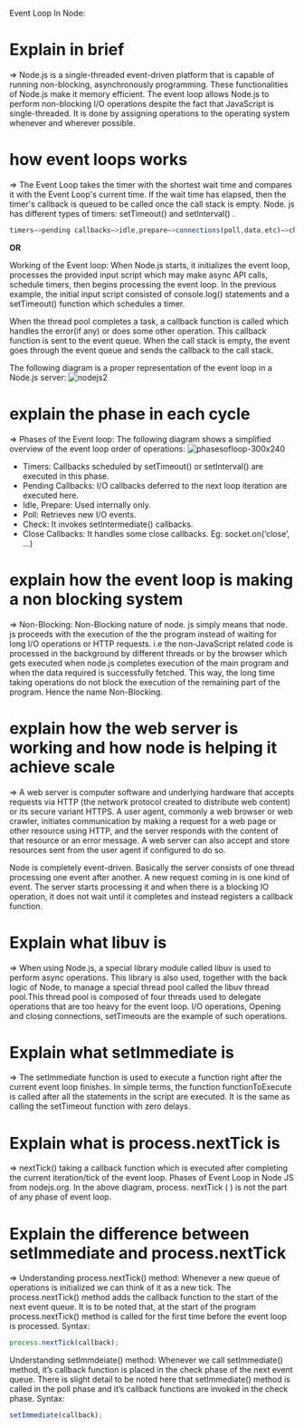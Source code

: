 
Event Loop In Node:

# Explain in brief
=> Node.js is a single-threaded event-driven platform that is capable of running non-blocking, asynchronously programming. These functionalities of Node.js make it memory efficient. The event loop allows Node.js to perform non-blocking I/O operations despite the fact that JavaScript is single-threaded. It is done by assigning operations to the operating system whenever and wherever possible.

# how event loops works
=> The Event Loop takes the timer with the shortest wait time and compares it with the Event Loop's current time. If the wait time has elapsed, then the timer's callback is queued to be called once the call stack is empty. Node. js has different types of timers: setTimeout() and setInterval() .
```js
timers–>pending callbacks–>idle,prepare–>connections(poll,data,etc)–>check–>close callbacks
```
**OR** 

Working of the Event loop: When Node.js starts, it initializes the event loop, processes the provided input script which may make async API calls, schedule timers, then begins processing the event loop. In the previous example, the initial input script consisted of console.log() statements and a setTimeout() function which schedules a timer.

When the thread pool completes a task, a callback function is called which handles the error(if any) or does some other operation. This callback function is sent to the event queue. When the call stack is empty, the event goes through the event queue and sends the callback to the call stack.

The following diagram is a proper representation of the event loop in a Node.js server:
![nodejs2](https://user-images.githubusercontent.com/80479635/164878631-af7eabbc-1d24-4b8b-9a88-8550c48f5087.png)

# explain the phase in each cycle
=> Phases of the Event loop: The following diagram shows a simplified overview of the event loop order of operations:
![phasesofloop-300x240](https://user-images.githubusercontent.com/80479635/164878637-b2d6105e-aad7-4051-a556-4ec3689c6eb2.png)

 - Timers: Callbacks scheduled by setTimeout() or setInterval() are executed in this phase.
 - Pending Callbacks: I/O callbacks deferred to the next loop iteration are executed here.
 - Idle, Prepare: Used internally only.
 - Poll: Retrieves new I/O events.
 - Check: It invokes setIntermediate() callbacks.
 - Close Callbacks: It handles some close callbacks. Eg: socket.on(‘close’, …)

# explain how the event loop is making a non blocking system
=> Non-Blocking: Non-Blocking nature of node. js simply means that node. js proceeds with the execution of the the program instead of waiting for long I/O operations or HTTP requests. i.e the non-JavaScript related code is processed in the background by different threads or by the browser which gets executed when node.js completes execution of the main program and when the data required is successfully fetched. This way, the long time taking operations do not block the execution of the remaining part of the program. Hence the name Non-Blocking.

# explain how the web server is working and how node is helping it achieve scale
=> A web server is computer software and underlying hardware that accepts requests via HTTP (the network protocol created to distribute web content) or its secure variant HTTPS. A user agent, commonly a web browser or web crawler, initiates communication by making a request for a web page or other resource using HTTP, and the server responds with the content of that resource or an error message. A web server can also accept and store resources sent from the user agent if configured to do so.

Node is completely event-driven. Basically the server consists of one thread processing one event after another. A new request coming in is one kind of event. The server starts processing it and when there is a blocking IO operation, it does not wait until it completes and instead registers a callback function.

# Explain what libuv is
=> When using Node.js, a special library module called libuv is used to perform async operations. This library is also used, together with the back logic of Node, to manage a special thread pool called the libuv thread pool.This thread pool is composed of four threads used to delegate operations that are too heavy for the event loop. I/O operations, Opening and closing connections, setTimeouts are the example of such operations.

# Explain what setImmediate is
=> The setImmediate function is used to execute a function right after the current event loop finishes. In simple terms, the function functionToExecute is called after all the statements in the script are executed. It is the same as calling the setTimeout function with zero delays.

# Explain what is process.nextTick is
=> nextTick() taking a callback function which is executed after completing the current iteration/tick of the event loop. Phases of Event Loop in Node JS from nodejs.org. In the above diagram, process. nextTick ( ) is not the part of any phase of event loop.

# Explain the difference between setImmediate and process.nextTick
=> Understanding process.nextTick() method: Whenever a new queue of operations is initialized we can think of it as a new tick. The process.nextTick() method adds the callback function to the start of the next event queue. It is to be noted that, at the start of the program process.nextTick() method is called for the first time before the event loop is processed.
Syntax:
```js
process.nextTick(callback);
```
Understanding setImmdeiate() method: Whenever we call setImmediate() method, it’s callback function is placed in the check phase of the next event queue. There is slight detail to be noted here that setImmediate() method is called in the poll phase and it’s callback functions are invoked in the check phase.
Syntax:
```js
setImmediate(callback);
```
